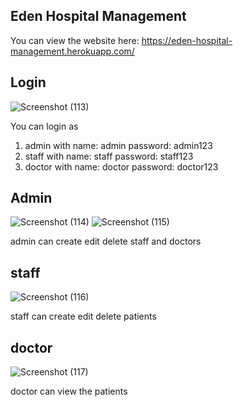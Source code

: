 ## Eden Hospital Management
You can view the website here: https://eden-hospital-management.herokuapp.com/ 

## Login
![Screenshot (113)](https://user-images.githubusercontent.com/87234416/132810952-f68fb7e5-f515-4916-96b5-d2dc967f10a8.png)

You can login as
1) admin with name: admin password: admin123
2) staff with name: staff password: staff123
3) doctor with name: doctor password: doctor123
 
 
## Admin
![Screenshot (114)](https://user-images.githubusercontent.com/87234416/132810971-3ba8ab96-d45e-4744-80c7-9aae2ea5ddff.png)
![Screenshot (115)](https://user-images.githubusercontent.com/87234416/132810991-88a8caf3-af8b-48df-b527-7f02f4ccfb52.png)

admin can create edit delete staff and doctors
## staff
![Screenshot (116)](https://user-images.githubusercontent.com/87234416/132811019-c1f4d581-ea03-4377-b6e9-354aacf029eb.png)

staff can create edit delete patients
## doctor 
![Screenshot (117)](https://user-images.githubusercontent.com/87234416/132811046-65f21114-e5c3-4ea5-9f91-d9277fece0f2.png)

doctor can view the patients
